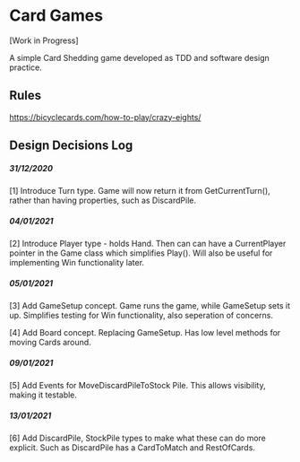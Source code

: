 # Card Games

[Work in Progress]

A simple Card Shedding game developed as TDD and software design practice.

## Rules
https://bicyclecards.com/how-to-play/crazy-eights/

## Design Decisions Log

##### 31/12/2020
[1] Introduce Turn type. Game will now return it from GetCurrentTurn(), rather than having properties, such as DiscardPile.

##### 04/01/2021
[2] Introduce Player type - holds Hand. Then can can have a CurrentPlayer pointer in the Game class which simplifies Play(). Will also be useful for implementing Win functionality later.

##### 05/01/2021
[3] Add GameSetup concept. Game runs the game, while GameSetup sets it up. Simplifies testing for Win functionality, also seperation of concerns.

[4] Add Board concept. Replacing GameSetup. Has low level methods for moving Cards around.

##### 09/01/2021
[5] Add Events for MoveDiscardPileToStock Pile. This allows visibility, making it testable.

##### 13/01/2021
[6] Add DiscardPile, StockPile types to make what these can do more explicit. Such as DiscardPile has a CardToMatch and RestOfCards.